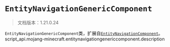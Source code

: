 # `EntityNavigationGenericComponent`

> 文档版本：1.21.0.24

`EntityNavigationGenericComponent`类，扩展自[`EntityNavigationComponent`](./entitynavigationcomponent.md)。script_api.mojang-minecraft.entitynavigationgenericcomponent.description

